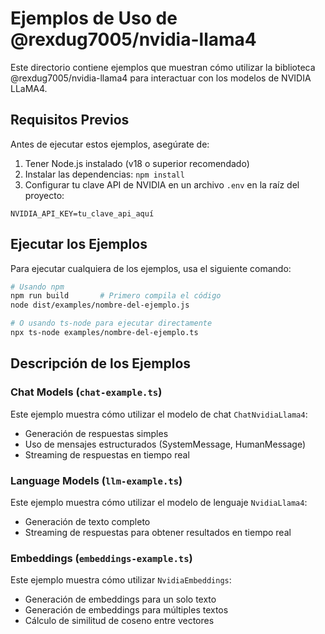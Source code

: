 # Ejemplos de Uso de @rexdug7005/nvidia-llama4

Este directorio contiene ejemplos que muestran cómo utilizar la biblioteca @rexdug7005/nvidia-llama4 para interactuar con los modelos de NVIDIA LLaMA4.

## Requisitos Previos

Antes de ejecutar estos ejemplos, asegúrate de:

1. Tener Node.js instalado (v18 o superior recomendado)
2. Instalar las dependencias: `npm install`
3. Configurar tu clave API de NVIDIA en un archivo `.env` en la raíz del proyecto:

```
NVIDIA_API_KEY=tu_clave_api_aquí
```

## Ejecutar los Ejemplos

Para ejecutar cualquiera de los ejemplos, usa el siguiente comando:

```bash
# Usando npm
npm run build       # Primero compila el código
node dist/examples/nombre-del-ejemplo.js

# O usando ts-node para ejecutar directamente
npx ts-node examples/nombre-del-ejemplo.ts
```

## Descripción de los Ejemplos

### Chat Models (`chat-example.ts`)

Este ejemplo muestra cómo utilizar el modelo de chat `ChatNvidiaLlama4`:

- Generación de respuestas simples
- Uso de mensajes estructurados (SystemMessage, HumanMessage)
- Streaming de respuestas en tiempo real

### Language Models (`llm-example.ts`)

Este ejemplo muestra cómo utilizar el modelo de lenguaje `NvidiaLlama4`:

- Generación de texto completo
- Streaming de respuestas para obtener resultados en tiempo real

### Embeddings (`embeddings-example.ts`)

Este ejemplo muestra cómo utilizar `NvidiaEmbeddings`:

- Generación de embeddings para un solo texto
- Generación de embeddings para múltiples textos
- Cálculo de similitud de coseno entre vectores